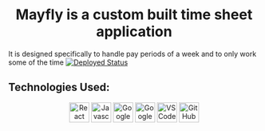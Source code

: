 <h1 align='center'>Mayfly is a custom built time sheet application</h1>
It is designed specifically to handle pay periods of a week and to only work some of the time
<a href="https://mayfly.asadillahunty.com">
	<img alt='Deployed Status' src='https://github.com/asa-dillahunty/Mayfly/workflows/Deploy%20to%20Firebase/badge.svg'>
</a>
<h2 align='left'>Technologies Used:</h2>
<p align='center'>
	<img margin=20px height=40px alt='React' src='https://img.shields.io/badge/React-20232A?style=for-the-badge&logo=react&logoColor=61DAFB'>
	<img margin=20px height=40px alt='Javascript' src='https://img.shields.io/badge/JavaScript-323330?style=for-the-badge&logo=javascript&logoColor=F7DF1E'>
	<img margin=20px height=40px alt='Google Cloud' src='https://img.shields.io/badge/Google_Cloud-4285F4?style=for-the-badge&logo=google-cloud&logoColor=white'>
	<img margin=20px height=40px alt='Google Firebase' src='https://img.shields.io/badge/firebase-ffca28?style=for-the-badge&logo=firebase&logoColor=black'>
	<img margin=20px height=40px alt='VSCode' src='https://img.shields.io/badge/VSCode-0078D4?style=for-the-badge&logo=visual%20studio%20code&logoColor=white'>
	<img margin=20px height=40px alt='GitHub' src='https://img.shields.io/badge/GitHub-100000?style=for-the-badge&logo=github&logoColor=white'>
</p>